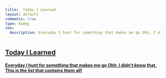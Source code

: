 ```yaml
---
title:  Today I Learned
layout: default
comments: true
type: dummy
seo:
  description: Everyday I hunt for something that makes me go Ohh, I didn't know that. All of it can be found here.
---
```


<div class="ui text container">
    <a class="twitter-timeline" href="https://twitter.com/arpit_bhayani/lists/today-i-learned?ref_src=twsrc%5Etfw">
        <div class="ui black text">
            <h2>Today I Learned</h2>
            <h4>Everyday I hunt for something that makes me go Ohh, I didn't know that. This is the list that contains them all!</h4>
        </div>
    </a>
    <script async src="https://platform.twitter.com/widgets.js" charset="utf-8"></script>
</div>
